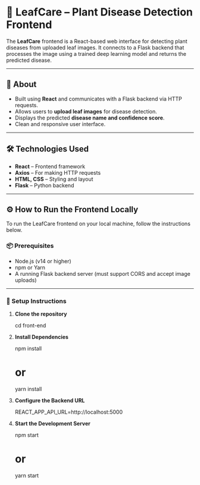 # 🌿 LeafCare – Plant Disease Detection Frontend

The **LeafCare** frontend is a React-based web interface for detecting plant diseases from uploaded leaf images. It connects to a Flask backend that processes the image using a trained deep learning model and returns the predicted disease.

---

## 🚀 About

- Built using **React** and communicates with a Flask backend via HTTP requests.
- Allows users to **upload leaf images** for disease detection.
- Displays the predicted **disease name and confidence score**.
- Clean and responsive user interface.

---

## 🛠️ Technologies Used

- **React** – Frontend framework  
- **Axios** – For making HTTP requests  
- **HTML, CSS** – Styling and layout  
- **Flask** – Python backend 

---

## ⚙️ How to Run the Frontend Locally

To run the LeafCare frontend on your local machine, follow the instructions below.

### 📦 Prerequisites

- Node.js (v14 or higher)
- npm or Yarn
- A running Flask backend server (must support CORS and accept image uploads)

---

### 📁 Setup Instructions

1. **Clone the repository**

   cd front-end

2. **Install Dependencies**

   npm install
   # or
   yarn install

3. **Configure the Backend URL**

   REACT_APP_API_URL=http://localhost:5000

4. **Start the Development Server**

   npm start
   # or
   yarn start




